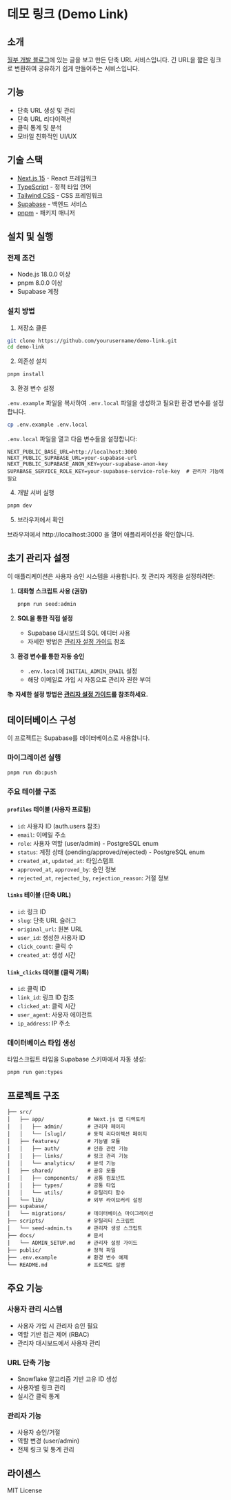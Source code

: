 # 데모 링크 (Demo Link)

## 소개

[월부 개발 블로그](https://medium.com/weolbu/%EC%9B%94%EB%B6%80%EC%9D%98-%EC%9E%90%EC%B2%B4-%EB%8B%A8%EC%B6%95-url%EA%B0%9C%EB%B0%9C%EA%B8%B0-3e174e02bb1f)에 있는 글을 보고 만든 단축 URL 서비스입니다. 긴 URL을 짧은 링크로 변환하여 공유하기 쉽게 만들어주는 서비스입니다.

## 기능

- 단축 URL 생성 및 관리
- 단축 URL 리다이렉션
- 클릭 통계 및 분석
- 모바일 친화적인 UI/UX

## 기술 스택

- [Next.js 15](https://nextjs.org/) - React 프레임워크
- [TypeScript](https://www.typescriptlang.org/) - 정적 타입 언어
- [Tailwind CSS](https://tailwindcss.com/) - CSS 프레임워크
- [Supabase](https://supabase.com/) - 백엔드 서비스
- [pnpm](https://pnpm.io/) - 패키지 매니저

## 설치 및 실행

### 전제 조건

- Node.js 18.0.0 이상
- pnpm 8.0.0 이상
- Supabase 계정

### 설치 방법

1. 저장소 클론

```bash
git clone https://github.com/yourusername/demo-link.git
cd demo-link
```

2. 의존성 설치

```bash
pnpm install
```

3. 환경 변수 설정

`.env.example` 파일을 복사하여 `.env.local` 파일을 생성하고 필요한 환경 변수를 설정합니다.

```bash
cp .env.example .env.local
```

`.env.local` 파일을 열고 다음 변수들을 설정합니다:

```
NEXT_PUBLIC_BASE_URL=http://localhost:3000
NEXT_PUBLIC_SUPABASE_URL=your-supabase-url
NEXT_PUBLIC_SUPABASE_ANON_KEY=your-supabase-anon-key
SUPABASE_SERVICE_ROLE_KEY=your-supabase-service-role-key  # 관리자 기능에 필요
```

4. 개발 서버 실행

```bash
pnpm dev
```

5. 브라우저에서 확인

브라우저에서 http://localhost:3000 을 열어 애플리케이션을 확인합니다.

## 초기 관리자 설정

이 애플리케이션은 사용자 승인 시스템을 사용합니다. 첫 관리자 계정을 설정하려면:

1. **대화형 스크립트 사용 (권장)**
   ```bash
   pnpm run seed:admin
   ```

2. **SQL을 통한 직접 설정**
   - Supabase 대시보드의 SQL 에디터 사용
   - 자세한 방법은 [관리자 설정 가이드](docs/ADMIN_SETUP.md) 참조

3. **환경 변수를 통한 자동 승인**
   - `.env.local`에 `INITIAL_ADMIN_EMAIL` 설정
   - 해당 이메일로 가입 시 자동으로 관리자 권한 부여

📚 **자세한 설정 방법은 [관리자 설정 가이드](docs/ADMIN_SETUP.md)를 참조하세요.**

## 데이터베이스 구성

이 프로젝트는 Supabase를 데이터베이스로 사용합니다. 

### 마이그레이션 실행

```bash
pnpm run db:push
```

### 주요 테이블 구조

#### `profiles` 테이블 (사용자 프로필)
- `id`: 사용자 ID (auth.users 참조)
- `email`: 이메일 주소
- `role`: 사용자 역할 (user/admin) - PostgreSQL enum
- `status`: 계정 상태 (pending/approved/rejected) - PostgreSQL enum
- `created_at`, `updated_at`: 타임스탬프
- `approved_at`, `approved_by`: 승인 정보
- `rejected_at`, `rejected_by`, `rejection_reason`: 거절 정보

#### `links` 테이블 (단축 URL)
- `id`: 링크 ID
- `slug`: 단축 URL 슬러그
- `original_url`: 원본 URL
- `user_id`: 생성한 사용자 ID
- `click_count`: 클릭 수
- `created_at`: 생성 시간

#### `link_clicks` 테이블 (클릭 기록)
- `id`: 클릭 ID
- `link_id`: 링크 ID 참조
- `clicked_at`: 클릭 시간
- `user_agent`: 사용자 에이전트
- `ip_address`: IP 주소

### 데이터베이스 타입 생성

타입스크립트 타입을 Supabase 스키마에서 자동 생성:

```bash
pnpm run gen:types
```

## 프로젝트 구조

```
├── src/
│   ├── app/              # Next.js 앱 디렉토리
│   │   ├── admin/        # 관리자 페이지
│   │   └── [slug]/       # 동적 리다이렉션 페이지
│   ├── features/         # 기능별 모듈
│   │   ├── auth/         # 인증 관련 기능
│   │   ├── links/        # 링크 관리 기능
│   │   └── analytics/    # 분석 기능
│   ├── shared/           # 공유 모듈
│   │   ├── components/   # 공통 컴포넌트
│   │   ├── types/        # 공통 타입
│   │   └── utils/        # 유틸리티 함수
│   └── lib/              # 외부 라이브러리 설정
├── supabase/
│   └── migrations/       # 데이터베이스 마이그레이션
├── scripts/              # 유틸리티 스크립트
│   └── seed-admin.ts     # 관리자 생성 스크립트
├── docs/                 # 문서
│   └── ADMIN_SETUP.md    # 관리자 설정 가이드
├── public/               # 정적 파일
├── .env.example          # 환경 변수 예제
└── README.md             # 프로젝트 설명
```

## 주요 기능

### 사용자 관리 시스템
- 사용자 가입 시 관리자 승인 필요
- 역할 기반 접근 제어 (RBAC)
- 관리자 대시보드에서 사용자 관리

### URL 단축 기능
- Snowflake 알고리즘 기반 고유 ID 생성
- 사용자별 링크 관리
- 실시간 클릭 통계

### 관리자 기능
- 사용자 승인/거절
- 역할 변경 (user/admin)
- 전체 링크 및 통계 관리

## 라이센스

MIT License
